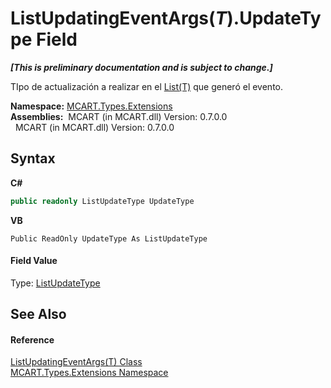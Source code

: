 # ListUpdatingEventArgs(*T*).UpdateType Field
 _**\[This is preliminary documentation and is subject to change.\]**_

TIpo de actualización a realizar en el <a href="e472f890-0d94-e75b-9f29-f49cc04a830f">List(T)</a> que generó el evento.

**Namespace:**&nbsp;<a href="a8e71047-44e0-7000-43f0-67a6f5b9758c">MCART.Types.Extensions</a><br />**Assemblies:**&nbsp;&nbsp;MCART (in MCART.dll) Version: 0.7.0.0<br />&nbsp;&nbsp;MCART (in MCART.dll) Version: 0.7.0.0<br />

## Syntax

**C#**<br />
``` C#
public readonly ListUpdateType UpdateType
```

**VB**<br />
``` VB
Public ReadOnly UpdateType As ListUpdateType
```


#### Field Value
Type: <a href="583b5a40-c7c8-29e4-48aa-38316d167e9f">ListUpdateType</a>

## See Also


#### Reference
<a href="8adbaaf2-ee6b-ab39-e5a7-7b927ac01ec9">ListUpdatingEventArgs(T) Class</a><br /><a href="a8e71047-44e0-7000-43f0-67a6f5b9758c">MCART.Types.Extensions Namespace</a><br />